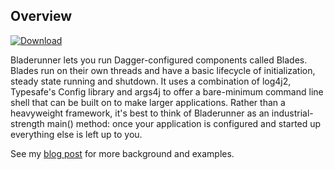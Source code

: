 ## Overview

[ ![Download](https://api.bintray.com/packages/io-cloudwall/cloudwall-maven/bladerunner/images/download.svg?version=0.1.6) ](https://bintray.com/io-cloudwall/cloudwall-maven/bladerunner/0.1.6/link)

Bladerunner lets you run Dagger-configured components called Blades. Blades run on their own threads and have a basic lifecycle of initialization, 
steady state running and shutdown. It uses a combination of log4j2, Typesafe's Config library and args4j to offer a bare-minimum command line shell
that can be built on to make larger applications. Rather than a heavyweight framework, it's best to think of Bladerunner as an industrial-strength 
main() method: once your application is configured and started up everything else is left up to you.

See my [blog post](http://www.cloudwall.io/bladerunner) for more background and examples.
